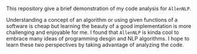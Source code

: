 This repository give a brief demonstration of my code analysis for `AllenNLP`. 

Understanding a concept of an algorithm or using given functions of a software is cheap but learning the beauty of a good implementation is more challenging and enjoyable for me. I found that `AllenNLP` is kinda cool to embrace many ideas of programming desgin and NLP algorithms. I hope to learn these two perspectives by taking advantage of analyzing the code. 


 